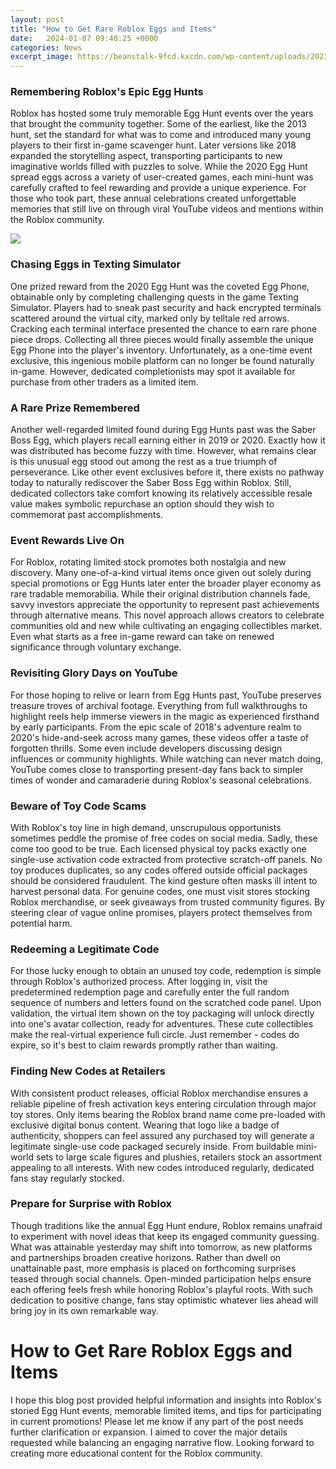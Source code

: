 ```yaml
---
layout: post
title: "How to Get Rare Roblox Eggs and Items"
date:   2024-01-07 09:40:25 +0000
categories: News
excerpt_image: https://beanstalk-9fcd.kxcdn.com/wp-content/uploads/2023/04/Names-of-all-the-Eggs.jpg
---
```

### Remembering Roblox's Epic Egg Hunts
Roblox has hosted some truly memorable Egg Hunt events over the years that brought the community together. Some of the earliest, like the 2013 hunt, set the standard for what was to come and introduced many young players to their first in-game scavenger hunt. Later versions like 2018 expanded the storytelling aspect, transporting participants to new imaginative worlds filled with puzzles to solve. While the 2020 Egg Hunt spread eggs across a variety of user-created games, each mini-hunt was carefully crafted to feel rewarding and provide a unique experience. For those who took part, these annual celebrations created unforgettable memories that still live on through viral YouTube videos and mentions within the Roblox community.


![](https://beanstalk-9fcd.kxcdn.com/wp-content/uploads/2023/04/Names-of-all-the-Eggs.jpg)
### Chasing Eggs in Texting Simulator  
One prized reward from the 2020 Egg Hunt was the coveted Egg Phone, obtainable only by completing challenging quests in the game Texting Simulator. Players had to sneak past security and hack encrypted terminals scattered around the virtual city, marked only by telltale red arrows. Cracking each terminal interface presented the chance to earn rare phone piece drops. Collecting all three pieces would finally assemble the unique Egg Phone into the player's inventory. Unfortunately, as a one-time event exclusive, this ingenious mobile platform can no longer be found naturally in-game. However, dedicated completionists may spot it available for purchase from other traders as a limited item.

### A Rare Prize Remembered 
Another well-regarded limited found during Egg Hunts past was the Saber Boss Egg, which players recall earning either in 2019 or 2020. Exactly how it was distributed has become fuzzy with time. However, what remains clear is this unusual egg stood out among the rest as a true triumph of perseverance. Like other event exclusives before it, there exists no pathway today to naturally rediscover the Saber Boss Egg within Roblox. Still, dedicated collectors take comfort knowing its relatively accessible resale value makes symbolic repurchase an option should they wish to commemorat past accomplishments.    

### Event Rewards Live On
For Roblox, rotating limited stock promotes both nostalgia and new discovery. Many one-of-a-kind virtual items once given out solely during special promotions or Egg Hunts later enter the broader player economy as rare tradable memorabilia. While their original distribution channels fade, savvy investors appreciate the opportunity to represent past achievements through alternative means. This novel approach allows creators to celebrate communities old and new while cultivating an engaging collectibles market. Even what starts as a free in-game reward can take on renewed significance through voluntary exchange.

### Revisiting Glory Days on YouTube
For those hoping to relive or learn from Egg Hunts past, YouTube preserves treasure troves of archival footage. Everything from full walkthroughs to highlight reels help immerse viewers in the magic as experienced firsthand by early participants. From the epic scale of 2018's adventure realm to 2020's hide-and-seek across many games, these videos offer a taste of forgotten thrills. Some even include developers discussing design influences or community highlights. While watching can never match doing, YouTube comes close to transporting present-day fans back to simpler times of wonder and camaraderie during Roblox's seasonal celebrations.

### Beware of Toy Code Scams  
With Roblox's toy line in high demand, unscrupulous opportunists sometimes peddle the promise of free codes on social media. Sadly, these come too good to be true. Each licensed physical toy packs exactly one single-use activation code extracted from protective scratch-off panels. No toy produces duplicates, so any codes offered outside official packages should be considered fraudulent. The kind gesture often masks ill intent to harvest personal data. For genuine codes, one must visit stores stocking Roblox merchandise, or seek giveaways from trusted community figures. By steering clear of vague online promises, players protect themselves from potential harm.  

### Redeeming a Legitimate Code
For those lucky enough to obtain an unused toy code, redemption is simple through Roblox's authorized process. After logging in, visit the predetermined redemption page and carefully enter the full random sequence of numbers and letters found on the scratched code panel. Upon validation, the virtual item shown on the toy packaging will unlock directly into one's avatar collection, ready for adventures. These cute collectibles make the real-virtual experience full circle. Just remember - codes do expire, so it's best to claim rewards promptly rather than waiting.

### Finding New Codes at Retailers  
With consistent product releases, official Roblox merchandise ensures a reliable pipeline of fresh activation keys entering circulation through major toy stores. Only items bearing the Roblox brand name come pre-loaded with exclusive digital bonus content. Wearing that logo like a badge of authenticity, shoppers can feel assured any purchased toy will generate a legitimate single-use code packaged securely inside. From buildable mini-world sets to large scale figures and plushies, retailers stock an assortment appealing to all interests. With new codes introduced regularly, dedicated fans stay regularly stocked.

### Prepare for Surprise with Roblox
Though traditions like the annual Egg Hunt endure, Roblox remains unafraid to experiment with novel ideas that keep its engaged community guessing. What was attainable yesterday may shift into tomorrow, as new platforms and partnerships broaden creative horizons. Rather than dwell on unattainable past, more emphasis is placed on forthcoming surprises teased through social channels. Open-minded participation helps ensure each offering feels fresh while honoring Roblox's playful roots. With such dedication to positive change, fans stay optimistic whatever lies ahead will bring joy in its own remarkable way.

# How to Get Rare Roblox Eggs and Items

I hope this blog post provided helpful information and insights into Roblox's storied Egg Hunt events, memorable limited items, and tips for participating in current promotions! Please let me know if any part of the post needs further clarification or expansion. I aimed to cover the major details requested while balancing an engaging narrative flow. Looking forward to creating more educational content for the Roblox community.